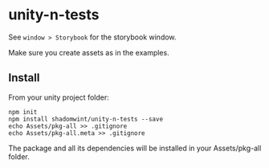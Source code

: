 # unity-n-tests

See `window > Storybook` for the storybook window.

Make sure you create assets as in the examples.

## Install

From your unity project folder:

    npm init
    npm install shadomwint/unity-n-tests --save
    echo Assets/pkg-all >> .gitignore
    echo Assets/pkg-all.meta >> .gitignore

The package and all its dependencies will be installed in
your Assets/pkg-all folder.
